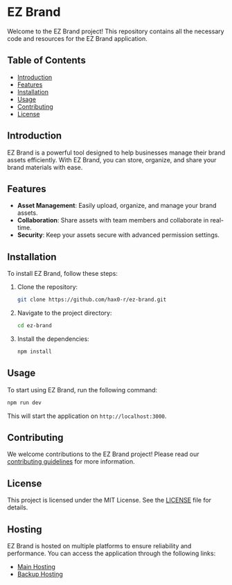 # EZ Brand

Welcome to the EZ Brand project! This repository contains all the necessary code and resources for the EZ Brand application.

## Table of Contents

- [Introduction](#introduction)
- [Features](#features)
- [Installation](#installation)
- [Usage](#usage)
- [Contributing](#contributing)
- [License](#license)

## Introduction

EZ Brand is a powerful tool designed to help businesses manage their brand assets efficiently. With EZ Brand, you can store, organize, and share your brand materials with ease.

## Features

- **Asset Management**: Easily upload, organize, and manage your brand assets.
- **Collaboration**: Share assets with team members and collaborate in real-time.
- **Security**: Keep your assets secure with advanced permission settings.

## Installation

To install EZ Brand, follow these steps:

1. Clone the repository:
    ```bash
    git clone https://github.com/hax0-r/ez-brand.git
    ```
2. Navigate to the project directory:
    ```bash
    cd ez-brand
    ```
3. Install the dependencies:
    ```bash
    npm install
    ```

## Usage

To start using EZ Brand, run the following command:
```bash
npm run dev
```
This will start the application on `http://localhost:3000`.

## Contributing

We welcome contributions to the EZ Brand project! Please read our [contributing guidelines](CONTRIBUTING.md) for more information.

## License

This project is licensed under the MIT License. See the [LICENSE](LICENSE) file for details.
## Hosting

EZ Brand is hosted on multiple platforms to ensure reliability and performance. You can access the application through the following links:

- [Main Hosting](https://ezbrandbuilders.com)
- [Backup Hosting](https://ezbrandbuilders.netlify.app)